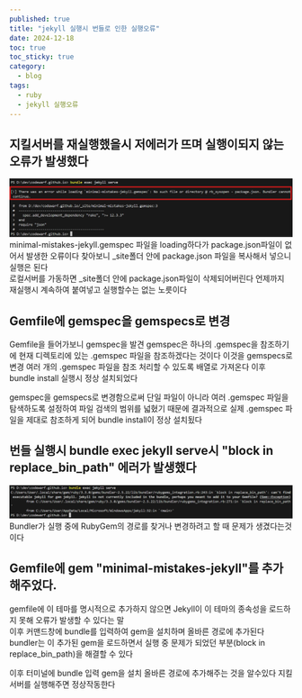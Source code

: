 ```yaml
---
published: true
title: "jekyll 실행시 번들로 인한 실행오류"
date: 2024-12-18
toc: true
toc_sticky: true
category: 
  - blog
tags:
  - ruby
  - jekyll 실행오류
---
```


## 지킬서버를 재실행했을시 저에러가 뜨며 실행이되지 않는 오류가 발생했다
 ![Image Alt error img-1](/assets/images/post/241218-etc-blog-jekyll/2024-12-17-jekyll-blog-1.png)
minimal-mistakes-jekyll.gemspec 파일을 loading하다가 package.json파일이 없어서 발생한 오류이다
찾아보니 _site폴더 안에 package.json 파일을 복사해서 넣으니 실행은 된다  
로컬서버를 가동하면 _site폴더 안에 package.json파일이 삭제되어버린다 언제까지 재실행시 계속하여 붙여넣고 실행할수는 없는 노릇이다 


## Gemfile에 gemspec을 gemspecs로 변경

Gemfile을 들어가보니 gemspec을 발견 gemspec은 하나의 .gemspec을 참조하기에 현재 디렉토리에 있는 .gemspec 파일을 참조하겠다는 것이다
이것을 gemspecs로 변경 여러 개의 .gemspec 파일을 참조 처리할 수 있도록 배열로 가져온다
이후 bundle install 실행시 정상 설치되었다

gemspec을 gemspecs로 변경함으로써 단일 파일이 아니라 여러 .gemspec 파일을 탐색하도록 설정하여 파일 검색의 범위를 넓혔기 때문에
결과적으로 실제 .gemspec 파일을 제대로 참조하게 되어 bundle install이 정상 설치됬다


## 번들 실행시 bundle exec jekyll serve시 "block in replace_bin_path" 에러가 발생했다
![Image Alt error img-1](/assets/images/post/241218-etc-blog-jekyll/2024-12-17-jekyll-blog-2.png)
Bundler가 실행 중에 RubyGem의 경로를 찾거나 변경하려고 할 때 문제가 생겼다는것이다
 

## Gemfile에 gem "minimal-mistakes-jekyll"를 추가해주었다.
gemfile에 이 테마를 명시적으로 추가하지 않으면 Jekyll이 이 테마의 종속성을 로드하지 못해 오류가 발생할 수 있다는 말   
이후 커맨드창에 bundle를 입력하여 gem을 설치하며 올바른 경로에 추가된다   
bundler는 이 추가된 gem을 로드하면서 실행 중 문제가 되었던 부분(block in replace_bin_path)을 해결할 수 있다
 
이후 터미널에 bundle 입력 gem을 설치 올바른 경로에 추가해주는 것을 알수있다
지킬서버를 실행해주면 정상작동한다